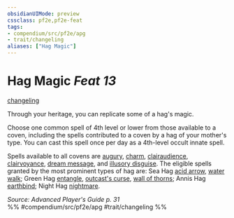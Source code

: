 ```yaml
---
obsidianUIMode: preview
cssclass: pf2e,pf2e-feat
tags:
- compendium/src/pf2e/apg
- trait/changeling
aliases: ["Hag Magic"]
---
```

# Hag Magic  *Feat 13*  
[changeling](rules/traits/changeling-b1.md "Changeling Ancestry & Heritage Trait")  


Through your heritage, you can replicate some of a hag's magic.

Choose one common spell of 4th level or lower from those available to a coven, including the spells contributed to a coven by a hag of your mother's type. You can cast this spell once per day as a 4th-level occult innate spell.

Spells available to all covens are [augury](compendium/spells/augury.md), [charm](compendium/spells/charm.md), [clairaudience](compendium/spells/clairaudience.md), [clairvoyance](compendium/spells/clairvoyance.md), [dream message](compendium/spells/dream-message.md), and [illusory disguise](compendium/spells/illusory-disguise.md). The eligible spells granted by the most prominent types of hag are: Sea Hag [acid arrow](compendium/spells/acid-arrow.md), [water walk](compendium/spells/water-walk.md); Green Hag [entangle](compendium/spells/entangle.md), [outcast's curse](compendium/spells/outcasts-curse.md), [wall of thorns](compendium/spells/wall-of-thorns.md); Annis Hag [earthbind](compendium/spells/earthbind.md); Night Hag [nightmare](compendium/spells/nightmare.md).

*Source: Advanced Player's Guide p. 31*  
%% #compendium/src/pf2e/apg #trait/changeling %%